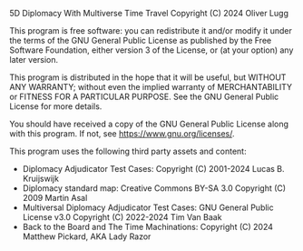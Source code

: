 5D Diplomacy With Multiverse Time Travel
Copyright (C) 2024 Oliver Lugg

This program is free software: you can redistribute it and/or modify it under the terms of the GNU General Public License as published by the Free Software Foundation, either version 3 of the License, or (at your option) any later version.

This program is distributed in the hope that it will be useful, but WITHOUT ANY WARRANTY; without even the implied warranty of MERCHANTABILITY or FITNESS FOR A PARTICULAR PURPOSE. See the GNU General Public License for more details.

You should have received a copy of the GNU General Public License along with this program. If not, see <https://www.gnu.org/licenses/>.

This program uses the following third party assets and content:

* Diplomacy Adjudicator Test Cases: Copyright (C) 2001-2024 Lucas B. Kruijswijk
* Diplomacy standard map: Creative Commons BY-SA 3.0 Copyright (C) 2009 Martin Asal
* Multiversal Diplomacy Adjudicator Test Cases: GNU General Public License v3.0 Copyright (C) 2022-2024 Tim Van Baak
* Back to the Board and The Time Machinations: Copyright (C) 2024 Matthew Pickard, AKA Lady Razor